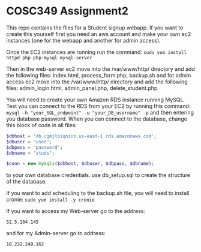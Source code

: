 # COSC349 Assignment2
This repo contains the files for a Student signup webapp. If you want to create this yourself first you need an aws account and make your own ec2 instances (one for the webapp and another for admin access).

Once the EC2 instances are running run the command: 
```sudo yum install httpd php php-mysql mysql-server```

Then in the web-server ec2 move into the /var/www/http/ directory and add the following files: index.html, process_form.php, backup.sh
and for admin access ec2 move into the /var/www/http/ directory and add the following files: admin_login.html, admin_panel.php, delete_student.php

You will need to create your own Amazon RDS instance running MySQL. Test you can connect to the RDS from your EC2 by running this command: 
```mysql –h "your_SQL_endpoint" -u "your_DB_username" -p```
and then entering you database password. When you can connect to the database, change this block of code in all files:

```php
$dbhost = 'db.cgmjlbiqninb.us-east-1.rds.amazonaws.com';
$dbuser = "user";
$dbpass = "password";
$dbname = "studs";

$conn = new mysqli($dbhost, $dbuser, $dbpass, $dbname);
```
to your own database credentials.
use db_setup.sql to create the structure of the database.

If you want to add scheduling to the backup.sh file, you will need to install cronie: ```sudo yum install -y cronie```

If you want to access my Web-server go to the address: 
```
52.5.104.145
```
and for my Admin-server go to address:
```
18.232.249.162
```


